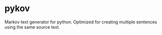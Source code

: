 # pykov
Markov text generator for python.  Optimized for creating multiple sentences using the same source text.
